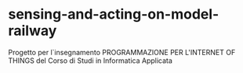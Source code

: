 # sensing-and-acting-on-model-railway
Progetto per l`insegnamento PROGRAMMAZIONE PER L'INTERNET OF THINGS del  Corso di Studi in Informatica Applicata
